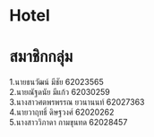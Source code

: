 # Hotel
# สมาชิกกลุ่ม
1.นายธนวัฒน์ มีชัย 62023565 \
2.นายณัฐดนัย มีแก้ว 62030259 \
3.นางสาวศตพรพรรณ ยวนานนท์ 62027363 \
4.นายวาฤทธิ์ ดิษฐวงศ์ 62020262 \
5.นางสาววิภาดา กามขุนทด 62028457 
